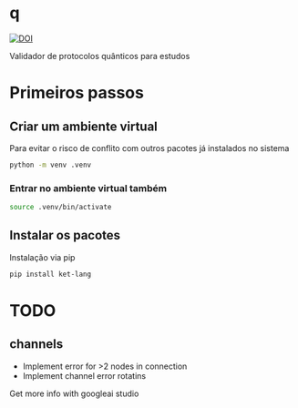 # q

[![DOI](https://zenodo.org/badge/DOI/10.5281/zenodo.17393262.svg)](https://doi.org/10.5281/zenodo.17393262)


Validador de protocolos quânticos para estudos

# Primeiros passos

## Criar um ambiente virtual

Para evitar o risco de conflito com outros pacotes já instalados no sistema 

```sh 
python -m venv .venv
```

### Entrar no ambiente virtual também

```sh 
source .venv/bin/activate
```



## Instalar os pacotes

Instalação via pip


```sh 
pip install ket-lang
```


# TODO

## channels

- Implement error for >2 nodes in connection
- Implement channel error rotatins

Get more info with googleai studio

